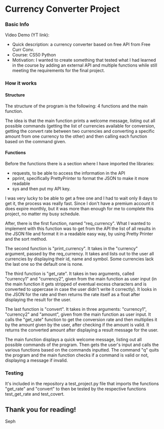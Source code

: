 # Currency Converter Project

### Basic Info

Video Demo (YT link):  <URL HERE>
- Quick description: a currency converter based on free API from Free Curr Conv.
- Course: CS50 Python
- Motivation: I wanted to create something that tested what I had learned in the course by adding an external API and multiple functions while still meeting the requirements for the final project. 

### How it works

#### Structure
The structure of the program is the following: 4 functions and the main function.

The idea is that the main function prints a welcome message, listing out all possible commands (getting the list of currencies available for conversion, getting the convert rate between two currencies and converting a specific amount from one currency to the other) and then calling each function based on the command given.

#### Functions
Before the functions there is a section where I have imported the libraries:
 - requests, to be able to access the information in the API
 - pprint, specifically PrettyPrinter to format the JSON to make it more readable
 - sys
and then put my API key. 

I was very lucky to be able to get a free one and I had to wait only 8 days to get it, the process was really fast. Since I don't have a premium account it does expire monthly, but it was more than enough for me to complete this project, no matter my busy schedule. 

After, there is the first function, named "req_currency". 
What I wanted to implement with this function was to get from the API the list of all results in the JSON file and format it in a readable easy way, by using Pretty Printer and the sort method.

The second function is "print_currency". 
It takes in the "currency" argument, passed by the req_currency. 
It takes and lists out to the user all currencies by displaying their id, name and symbol. Some currencies lack the last one so the default one is none. 

The third function is "get_rate". 
It takes in two arguments, called "currency1" and "currency2", given from the main function as user input (in the main function it gets stripped of eventual excess characters and is converted to uppercase in case the user didn't write it correctly).
It looks in the JSON for the rate and then returns the rate itself as a float after displaying the result for the user.

The last function is "convert". 
It takes in three arguments: "currency1", "currency2" and "amount", given from the main function as user input. 
It calls the "get_rate" function to get the conversion rate and then multiplies it by the amount given by the user, after checking if the amount is valid. 
It returns the converted amount after displaying a result message for the user. 

The main function displays a quick welcome message, listing out all possible commands of the program. Then gets the user's input and calls the various functions based on the commands inputted. The command "q" quits the program and the main function checks if a command is valid or not, displaying a message if invalid. 

### Testing
It's included in the repository a test_project.py file that imports the functions "get_rate" and "convert" to then be tested by the respective functions test_get_rate and test_covert. 

## Thank you for reading!
Seph
